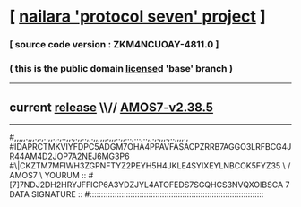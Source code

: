 
# [ [nailara 'protocol seven' project](http://nailara.network/) ]

### [ source code version : ZKM4NCUOAY-4811.0 ]

### ( this is the public domain [license](../license)d 'base' branch )
---
## current [release](https://github.com/nailara-technologies/protocol-7/releases) \\\\// [AMOS7-v2.38.5](https://github.com/nailara-technologies/protocol-7/releases/tag/AMOS7-v2.38.5)
---

#,,,,,.,,,.,.,..,,.,.,..,,.,.,,..,,.,,,,,,.,,,..,,...,...,..,,.,.,,,.,..,,,,.,
#IDAPRCTMKVIYFDPC5ADGM7OHA4PPAVFASACPZRRB7AGGO3LRFBCG4JR44AM4D2JOP7A2NEJ6MG3P6
#\\\|CKZTM7MFIWH3ZGPNFTYZ2PEYH5H4JKLE4SYIXEYLNBCOK5FYZ35 \ / AMOS7 \ YOURUM ::
#\[7]7NDJ2DH2HRYJFFICP6A3YDZJYL4ATOFEDS7SGQHCS3NVQXOIBSCA 7  DATA SIGNATURE ::
#:::::::::::::::::::::::::::::::::::::::::::::::::::::::::::::::::::::::::::::

